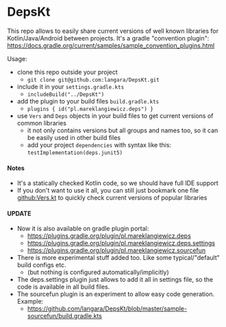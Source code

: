 # DepsKt

This repo allows to easily share current versions of well known libraries for Kotlin/Java/Android between projects.
It's a gradle "convention plugin": https://docs.gradle.org/current/samples/sample_convention_plugins.html

Usage:

- clone this repo outside your project
    - `git clone git@github.com:langara/DepsKt.git`
- include it in your `settings.gradle.kts`
    - `includeBuild("../DepsKt")`
- add the plugin to your build files `build.gradle.kts`
    - `plugins { id("pl.mareklangiewicz.deps") }`
- use `Vers` and `Deps` objects in your build files to get current versions of common libraries
    - it not only contains versions but all groups and names too, so it can be easily used in other build files
    - add your project `dependencies` with syntax like this: `testImplementation(deps.junit5)`

#### Notes

- It's a statically checked Kotlin code, so we should have full IDE support
- If you don't want to use it all, you can still just bookmark one
  file [github:Vers.kt](https://github.com/langara/DepsKt/blob/master/src/main/kotlin/deps/Vers.kt) to quickly check current versions of popular
  libraries

#### UPDATE

- Now it is also available on gradle plugin portal:
    - https://plugins.gradle.org/plugin/pl.mareklangiewicz.deps
    - https://plugins.gradle.org/plugin/pl.mareklangiewicz.deps.settings
    - https://plugins.gradle.org/plugin/pl.mareklangiewicz.sourcefun
- There is more experimental stuff added too. Like some typical/"default" build configs etc.
    - (but nothing is configured automatically/implicitly)
- The deps.settings plugin just allows to add it all in settings file,
  so the code is available in all build files.
- The sourcefun plugin is an experiment to allow easy code generation. Example:
    - https://github.com/langara/DepsKt/blob/master/sample-sourcefun/build.gradle.kts